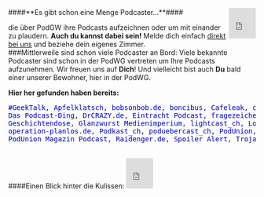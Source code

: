 <iframe style="float:right;" src="http://api.flattr.com/button/view/?url=http%3A%2F%2Fpodwg.de%2Fblick-in-die-wg%2F&amp;title=Blick%20in%20die%20WG&amp;description=Activez%20le%20javascript%20dans%20votre%20navigateur%20web%20pour%20afficher%20le%20moniteur%20ou%20visitez%20ts3monitor.com&amp;uid=raidenger&amp;language=de_DE&amp;category=audio&amp;tags=podcast&amp;" class="FlattrButton" width="55" height="62" frameborder="0" scrolling="no" title="Flattr" border="0" marginheight="0" marginwidth="0" allowtransparency="true"></iframe>
####**Es gibt schon eine Menge Podcaster...**####

die über PodGW ihre Podcasts aufzeichnen oder um mit einander zu plaudern. **Auch du kannst dabei sein!**
Melde dich einfach <a href="mailto://info@podwg.de">direkt bei uns</a> und beziehe dein eigenes Zimmer.
<br>
###Mittlerweile sind schon viele Podcaster an Bord:
Viele bekannte Podcaster sind schon in der PodWG vertreten um Ihre Podcasts aufzunehmen. 
Wir freuen uns auf **Dich**! Und vielleicht bist auch **Du** bald einer unserer Bewohner, hier in der PodWG.

**Hier her gefunden haben bereits:**
<pre style="color:#00a;">#GeekTalk, Apfelklatsch, bobsonbob.de, boncibus, Cafeleak, couchreview, Cpt’s HQ, 
Das Podcast-Ding, DrCRAZY.de, Eintracht Podcast, fragezeichenpod, Gadget-Radio, Ganz einfach leben, 
Geschichtendose, Glanzwurst Medienimperium, lightcast_ch, Lokcast, Macmontag, opendev, 
operation-planlos.de, Podkast_ch, poduebercast_ch, PodUnion, PodUnion im Fokus Podcast,
PodUnion Magazin Podcast, Raidenger.de, Spoiler Alert, Troja Alert, Viermalbe...</pre>

<br />
####Einen Blick hinter die Kulissen:

<script language="javascript" type="text/javascript" charset="utf-8" src="http://monitor.ts3monitor.com/?t=script&amp;i=46.105.147.220&amp;p=11023&amp;q=10011&amp;c=&amp;si=16&amp;s=12"></script>
<style type="text/css">ts2mbody {}</style>
<iframe src="http://api.flattr.com/button/view/?url=http%3A%2F%2Fpodwg.de%2Fblick-in-die-wg%2F&amp;title=Blick%20in%20die%20WG&amp;description=Activez%20le%20javascript%20dans%20votre%20navigateur%20web%20pour%20afficher%20le%20moniteur%20ou%20visitez%20ts3monitor.com&amp;uid=raidenger&amp;language=de_DE&amp;category=audio&amp;tags=podcast&amp;" class="FlattrButton" width="55" height="62" frameborder="0" scrolling="no" title="Flattr" border="0" marginheight="0" marginwidth="0" allowtransparency="true"></iframe>